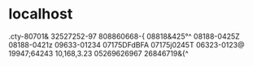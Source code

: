 # localhost
.cty-80701&
32527252-97
808860668-{
08818&425°^
08188-0425Z
08188-0421z
09633-01234
07175DFdBFA
07175j0245T
06323-0123@
19947;64243
10,168,3.23
05269626967
26846719&{^
